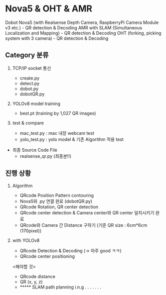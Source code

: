 # Nova5 & OHT & AMR
Dobot Nova5 (with Realsense Depth Camera, RaspberryPi Camera Module v3 etc.) - QR detection &amp; Decoding
AMR with SLAM (Simultaneous Localization and Mapping) - QR detection &amp; Decoding
OHT (forking, picking system with 3 camera) - QR detection &amp; Decoding


## Category 분류
1. TCP/IP socket 통신
    - create.py
    - detect.py
    - dobot.py
    - dobotQR.py

2. YOLOv8 model training
    - best.pt (training by 1,027 QR images)

3. test & compare
    - mac_test.py : mac 내장 webcam test
    - yolo_test.py : yolo model & 기존 Algorithm 적용 test

* 최종 Source Code File
    - realsense_qr.py (최종본!!)

## 진행 상황
1. Algorithm
    - QRcode Position Pattern contouring
    - Nova5와 .py 연결 완료 (dobotQR.py)
    - QRcode Rotation, QR center detection
    - QRcode center detection & Camera center와 QR center 일치시키기 완료
    - QRcode와 Camera 간 Distance 구하기 (기준 QR size : 6cm*6cm (170pixel))

2. with YOLOv8
    - QRcode Detection & Decoding (-> 아주 good ㅋㅋ)
    - QRcode center positioning

    <해야할 것>
    - QRcode distance
    - QR (x, y, z)
    - ***** SLAM path planning i.n.g . . . . . . .
